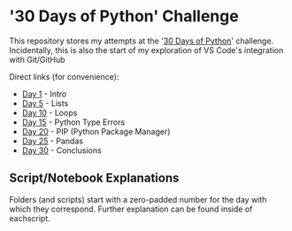 # '30 Days of Python' Challenge

This repository stores my attempts at the '[30 Days of Python](https://github.com/Asabeneh/30-Days-Of-Python/tree/master)' challenge. Incidentally, this is also the start of my exploration of VS Code's integration with Git/GitHub

Direct links (for convenience):

- [Day 1](https://github.com/Asabeneh/30-Days-Of-Python/blob/master/readme.md) - Intro
- [Day 5](https://github.com/Asabeneh/30-Days-Of-Python/blob/master/05_Day_Lists/05_lists.md) - Lists
- [Day 10](https://github.com/Asabeneh/30-Days-Of-Python/blob/master/10_Day_Loops/10_loops.md) - Loops
- [Day 15](https://github.com/Asabeneh/30-Days-Of-Python/blob/master/15_Day_Python_type_errors/15_python_type_errors.md) - Python Type Errors
- [Day 20](https://github.com/Asabeneh/30-Days-Of-Python/blob/master/20_Day_Python_package_manager/20_python_package_manager.md) - PIP (Python Package Manager)
- [Day 25](https://github.com/Asabeneh/30-Days-Of-Python/blob/master/25_Day_Pandas/25_pandas.md) - Pandas
- [Day 30](https://github.com/Asabeneh/30-Days-Of-Python/blob/master/30_Day_Conclusions/30_conclusions.md) - Conclusions

## Script/Notebook Explanations

Folders (and scripts) start with a zero-padded number for the day with which they correspond. Further explanation can be found inside of eachscript.
